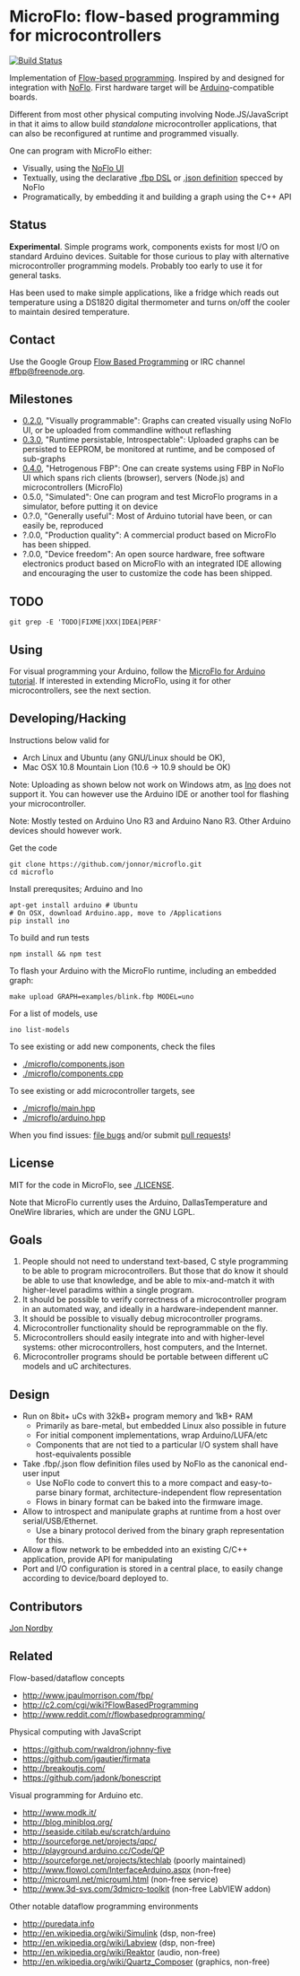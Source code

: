 MicroFlo: flow-based programming for microcontrollers
========================================================
[![Build Status](https://travis-ci.org/jonnor/microflo.png?branch=master)](https://travis-ci.org/jonnor/microflo)

Implementation of [Flow-based programming](http://en.wikipedia.org/wiki/Flow-based_programming).
Inspired by and designed for integration with [NoFlo](http://noflojs.org/).
First hardware target will be [Arduino](http://arduino.cc)-compatible boards.

Different from most other physical computing involving Node.JS/JavaScript in that it
aims to allow build _standalone_ microcontroller applications, that can also be
reconfigured at runtime and programmed visually.

One can program with MicroFlo either:
* Visually, using the [NoFlo UI](https://github.com/noflo/noflo-ui)
* Textually, using the declarative [.fbp DSL](http://noflojs.org/documentation/fbp)
or [.json definition](http://noflojs.org/documentation/json) specced by NoFlo
* Programatically, by embedding it and building a graph using the C++ API

Status
-------
**Experimental**. Simple programs work, components exists for most I/O on standard Arduino devices.
Suitable for those curious to play with alternative microcontroller programming models. Probably
too early to use it for general tasks.

Has been used to make simple applications, like a fridge which reads out temperature
using a DS1820 digital thermometer and turns on/off the cooler to maintain desired temperature.

Contact
----------
Use the Google Group [Flow Based Programming](https://groups.google.com/forum/#!forum/flow-based-programming)
or IRC channel [#fbp@freenode.org](irc://fbp.freenode.org).


Milestones
-----------
* [0.2.0](https://github.com/jonnor/microflo/issues?milestone=2), "Visually programmable":
Graphs can created visually using NoFlo UI, or be uploaded from commandline without reflashing
* [0.3.0](https://github.com/jonnor/microflo/issues?milestone=3), "Runtime persistable, Introspectable":
Uploaded graphs can be persisted to EEPROM, be monitored at runtime, and be composed of sub-graphs
* [0.4.0](https://github.com/jonnor/microflo/issues?milestone=4), "Hetrogenous FBP":
One can create systems using FBP in NoFlo UI which spans rich clients (browser), servers (Node.js) and microcontrollers (MicroFlo)
* 0.5.0, "Simulated":
One can program and test MicroFlo programs in a simulator, before putting it on device
* 0.?.0, "Generally useful":
Most of Arduino tutorial have been, or can easily be, reproduced
* ?.0.0, "Production quality":
A commercial product based on MicroFlo has been shipped.
* ?.0.0, "Device freedom":
An open source hardware, free software electronics product based on MicroFlo with an integrated IDE
allowing and encouraging the user to customize the code has been shipped.

TODO
-----
    git grep -E 'TODO|FIXME|XXX|IDEA|PERF'


Using
-----------------
For visual programming your Arduino, follow the [MicroFlo for Arduino tutorial](./doc/arduino-getstarted.md).
If interested in extending MicroFlo, using it for other microcontrollers, see the next section.


Developing/Hacking
-----------------

Instructions below valid for
* Arch Linux and Ubuntu (any GNU/Linux should be OK),
* Mac OSX 10.8 Mountain Lion (10.6 -> 10.9 should be OK)

Note: Uploading as shown below not work on Windows atm, as [Ino](http://inotool.org/#limitations) does not support it.
You can however use the Arduino IDE or another tool for flashing your microcontroller.

Note: Mostly tested on Arduino Uno R3 and Arduino Nano R3. Other Arduino devices should however work.

Get the code

    git clone https://github.com/jonnor/microflo.git
    cd microflo

Install prerequsites; Arduino and Ino

    apt-get install arduino # Ubuntu
    # On OSX, download Arduino.app, move to /Applications
    pip install ino

To build and run tests

    npm install && npm test

To flash your Arduino with the MicroFlo runtime, including an embedded graph:

    make upload GRAPH=examples/blink.fbp MODEL=uno

For a list of models, use

    ino list-models

To see existing or add new components, check the files

* [./microflo/components.json](./microflo/components.json)
* [./microflo/components.cpp](./microflo/components.cpp)

To see existing or add microcontroller targets, see

* [./microflo/main.hpp](./microflo/main.hpp)
* [./microflo/arduino.hpp](./microflo/arduino.hpp)

When you find issues: [file bugs](https://github.com/jonnor/microflo/issues)
and/or submit [pull requests](https://github.com/jonnor/microflo/pulls)!

License
-------
MIT for the code in MicroFlo, see [./LICENSE](./LICENSE).

Note that MicroFlo currently uses the Arduino, DallasTemperature and OneWire libraries,
which are under the GNU LGPL.

Goals
----------
1. People should not need to understand text-based, C style programming to be able to program microcontrollers.
But those that do know it should be able to use that knowledge, and be able to mix-and-match it
with higher-level paradims within a single program.
2. It should be possible to verify correctness of a microcontroller program in an automated way,
and ideally in a hardware-independent manner.
3. It should be possible to visually debug microcontroller programs.
4. Microcontroller functionality should be reprogrammable on the fly.
5. Microcontrollers should easily integrate into and with higher-level systems:
other microcontrollers, host computers, and the Internet.
6. Microcontroller programs should be portable between different uC models and uC architectures.

Design
------
* Run on 8bit+ uCs with 32kB+ program memory and 1kB+ RAM
    * Primarily as bare-metal, but embedded Linux also possible in future
    * For initial component implementations, wrap Arduino/LUFA/etc
    * Components that are not tied to a particular I/O system shall have host-equivalents possible
* Take .fbp/.json flow definition files used by NoFlo as the canonical end-user input
    * Use NoFlo code to convert this to a more compact and easy-to-parse binary format, architecture-independent flow representation
    * Flows in binary format can be baked into the firmware image.
* Allow to introspect and manipulate graphs at runtime from a host over serial/USB/Ethernet.
    * Use a binary protocol derived from the binary graph representation for this.
* Allow a flow network to be embedded into an existing C/C++ application, provide API for manipulating
* Port and I/O configuration is stored in a central place, to easily change according to device/board deployed to.

Contributors
-------------
[Jon Nordby](http://www.jonnor.com)


Related
---------

Flow-based/dataflow concepts

* http://www.jpaulmorrison.com/fbp/
* http://c2.com/cgi/wiki?FlowBasedProgramming
* http://www.reddit.com/r/flowbasedprogramming/

Physical computing with JavaScript

* https://github.com/rwaldron/johnny-five
* https://github.com/jgautier/firmata
* http://breakoutjs.com/
* https://github.com/jadonk/bonescript

Visual programming for Arduino etc.

* http://www.modk.it/
* http://blog.minibloq.org/
* http://seaside.citilab.eu/scratch/arduino
* http://sourceforge.net/projects/qpc/
* http://playground.arduino.cc/Code/QP
* http://sourceforge.net/projects/ktechlab (poorly maintained)
* http://www.flowol.com/InterfaceArduino.aspx (non-free)
* http://microuml.net/microuml.html (non-free service)
* http://www.3d-svs.com/3dmicro-toolkit (non-free LabVIEW addon)

Other notable dataflow programming environments

* http://puredata.info
* http://en.wikipedia.org/wiki/Simulink (dsp, non-free)
* http://en.wikipedia.org/wiki/Labview (dsp, non-free)
* http://en.wikipedia.org/wiki/Reaktor (audio, non-free)
* http://en.wikipedia.org/wiki/Quartz_Composer (graphics, non-free)
